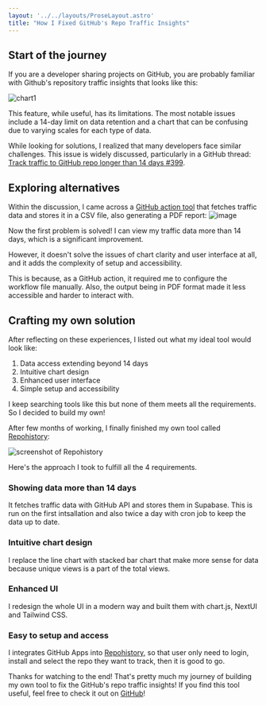```yaml
---
layout: '../../layouts/ProseLayout.astro'
title: "How I Fixed GitHub's Repo Traffic Insights"
---
```


## Start of the journey

If you are a developer sharing projects on GitHub, you are probably familiar with Github's repository traffic insights that looks like this:

![chart1](https://dev-to-uploads.s3.amazonaws.com/uploads/articles/46sly49h18ls281xy6gb.png)

This feature, while useful, has its limitations. The most notable issues include a 14-day limit on data retention and a chart that can be confusing due to varying scales for each type of data.

While looking for solutions, I realized that many developers face similar challenges. This issue is widely discussed, particularly in a GitHub thread: [Track traffic to GitHub repo longer than 14 days #399](https://github.com/isaacs/github/issues/399).

## Exploring alternatives

Within the discussion, I came across a [GitHub action tool](https://github.com/jgehrcke/github-repo-stats) that fetches traffic data and stores it in a CSV file, also generating a PDF report:
![image](https://github.com/m4xshen/img-host/assets/74842863/e2b7655d-6be5-491c-998f-50f919847da2)

Now the first problem is solved! I can view my traffic data more than 14 days, which is a significant improvement.

However, it doesn't solve the issues of chart clarity and user interface at all, and it adds the complexity of setup and accessibility.

This is because, as a GitHub action, it required me to configure the workflow file manually. Also, the output being in PDF format made it less accessible and harder to interact with.

## Crafting my own solution

After reflecting on these experiences, I listed out what my ideal tool would look like:
1. Data access extending beyond 14 days
2. Intuitive chart design
3. Enhanced user interface
4. Simple setup and accessibility

I keep searching tools like this but none of them meets all the requirements. So I decided to build my own!

After few months of working, I finally finished my own tool called [Repohistory](https://github.com/repohistory/repohistory):

![screenshot of Repohistory](https://dev-to-uploads.s3.amazonaws.com/uploads/articles/q0seycrd9uapb842x314.png)

Here's the approach I took to fulfill all the 4 requirements.

### Showing data more than 14 days

It fetches traffic data with GitHub API and stores them in Supabase. This is run on the first intsallation and also twice a day with cron job to keep the data up to date.

### Intuitive chart design

I replace the line chart with stacked bar chart that make more sense for data because unique views is a part of the total views.

### Enhanced UI

I redesign the whole UI in a modern way and built them with chart.js, NextUI and Tailwind CSS.

### Easy to setup and access

I integrates GitHub Apps into [Repohistory](https://github.com/repohistory/repohistory), so that user only need to login, install and select the repo they want to track, then it is good to go.

Thanks for watching to the end! That's pretty much my journey of building my own tool to fix the GitHub's repo traffic insights! If you find this tool useful, feel free to check it out on [GitHub](https://github.com/repohistory/repohistory)!
